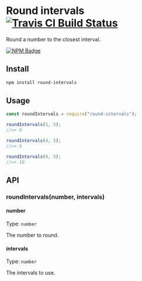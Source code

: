 # Round intervals [![Travis CI Build Status](https://img.shields.io/travis/com/Richienb/round-intervals/master.svg?style=for-the-badge)](https://travis-ci.com/Richienb/round-intervals)

Round a number to the closest interval.

[![NPM Badge](https://nodei.co/npm/round-intervals.png)](https://npmjs.com/package/round-intervals)

## Install

```sh
npm install round-intervals
```

## Usage

```js
const roundIntervals = require("round-intervals");

roundIntervals(1, 5);
//=> 0

roundIntervals(4, 5);
//=> 5

roundIntervals(8, 5);
//=> 10
```

## API

### roundIntervals(number, intervals)

#### number

Type: `number`

The number to round.

#### intervals

Type: `number`

The intervals to use.
